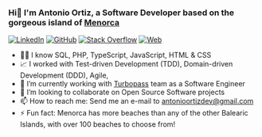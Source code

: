 ### Hi👋 I'm Antonio Ortiz, a Software Developer based on the gorgeous island of [Menorca](https://en.wikipedia.org/wiki/Menorca)

[![LinkedIn](https://img.shields.io/badge/LinkedIn-0e76a8?style=for-the-badge&logo=linkedin)](https://linkedin.com/in/antoniortiz)
[![GitHub](https://img.shields.io/badge/GitHub-000000?style=for-the-badge&logo=github)](https://github.com/antonioortizdev)
[![Stack Overflow](https://img.shields.io/badge/Stack%20Overflow-FFFFFF?style=for-the-badge&logo=stackoverflow)](https://stackoverflow.com/users/7752398/antonio-ortiz)
[![Web](https://img.shields.io/badge/Web-21759B?style=for-the-badge&logo=rss&logoColor=white)](https://antonioortiz.dev)

- 👩‍💻 I know SQL, PHP, TypeScript, JavaScript, HTML & CSS
- 📈 I worked with Test-driven Development (TDD), Domain-driven Development (DDD), Agile, 
- 🔭 I’m currently working with [Turbopass](https://turbopass.com) team as a Software Engineer
- 👯 I’m looking to collaborate on Open Source Software projects
- 📫 How to reach me: Send me an e-mail to [antonioortizdev@gmail.com](mailto:antonioortizdev@gmail.com)
- ⚡ Fun fact: Menorca has more beaches than any of the other Balearic Islands, with over 100 beaches to choose from!

<!--
**antonioortizdev/antonioortizdev** is a ✨ _special_ ✨ repository because its `README.md` (this file) appears on your GitHub profile.

Here are some ideas to get you started:

- 🔭 I’m currently working on ...
- 🌱 I’m currently learning ...
- 👯 I’m looking to collaborate on ...
- 🤔 I’m looking for help with ...
- 💬 Ask me about ...
- 📫 How to reach me: ...
- 😄 Pronouns: ...
- ⚡ Fun fact: ...
-->
